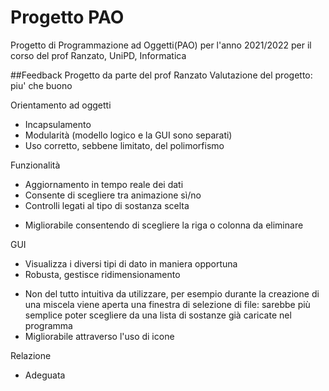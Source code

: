 # Progetto PAO
Progetto di Programmazione ad Oggetti(PAO) per l'anno 2021/2022 per il corso del prof Ranzato, UniPD, Informatica

##Feedback Progetto da parte del prof Ranzato
Valutazione del progetto: piu' che buono

Orientamento ad oggetti
+ Incapsulamento
+ Modularità (modello logico e la GUI sono separati)
+ Uso corretto, sebbene limitato, del polimorfismo

Funzionalità
+ Aggiornamento in tempo reale dei dati
+ Consente di scegliere tra animazione sì/no
+ Controlli legati al tipo di sostanza scelta
- Migliorabile consentendo di scegliere la riga o colonna da eliminare

GUI
+ Visualizza i diversi tipi di dato in maniera opportuna
+ Robusta, gestisce ridimensionamento
- Non del tutto intuitiva da utilizzare, per esempio durante la creazione
  di una miscela viene aperta una finestra di selezione di file: sarebbe più
  semplice poter scegliere da una lista di sostanze già caricate nel programma
- Migliorabile attraverso l'uso di icone

Relazione
+ Adeguata

